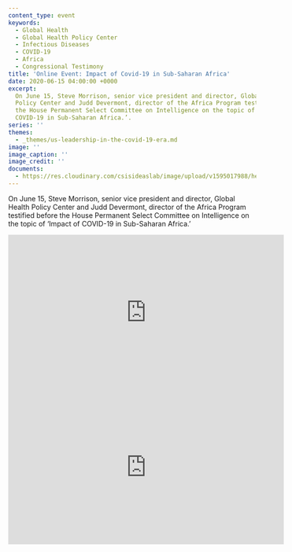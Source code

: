 ```yaml
---
content_type: event
keywords:
  - Global Health
  - Global Health Policy Center
  - Infectious Diseases
  - COVID-19
  - Africa
  - Congressional Testimony
title: 'Online Event: Impact of Covid-19 in Sub-Saharan Africa'
date: 2020-06-15 04:00:00 +0000
excerpt:
  On June 15, Steve Morrison, senior vice president and director, Global Health
  Policy Center and Judd Devermont, director of the Africa Program testified before
  the House Permanent Select Committee on Intelligence on the topic of ‘Impact of
  COVID-19 in Sub-Saharan Africa.’.
series: ''
themes:
  - _themes/us-leadership-in-the-covid-19-era.md
image: ''
image_caption: ''
image_credit: ''
documents:
  - https://res.cloudinary.com/csisideaslab/image/upload/v1595017988/health-commission/200615_Morrison_testimony_e51kvl.pdf
---
```


On June 15, Steve Morrison, senior vice president and director, Global Health Policy Center and Judd Devermont, director of the Africa Program testified before the House Permanent Select Committee on Intelligence on the topic of ‘Impact of COVID-19 in Sub-Saharan Africa.’

<div class="video-wrapper post-feature-video"><iframe width="560" height="315" src="https://www.youtube.com/embed/sCtSute_frI" frameborder="0" allow="accelerometer; autoplay; encrypted-media; gyroscope; picture-in-picture" allowfullscreen></iframe></iframe></div>

<div class="video-wrapper post-feature-video"><iframe width="560" height="315" src="https://www.youtube.com/embed/IpSvvpDbnpU" frameborder="0" allow="accelerometer; autoplay; encrypted-media; gyroscope; picture-in-picture" allowfullscreen></iframe></div>
